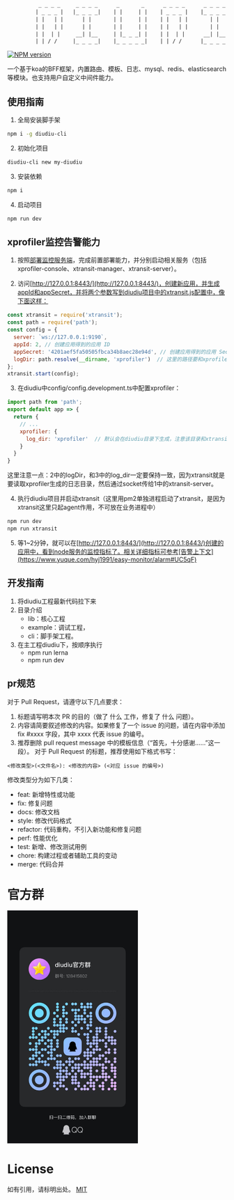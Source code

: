 
```html
          _ _ _ _     _ _ _ _      _       _      _ _ _ _      _ _ _ _      _       _
         | _ _ _ |   |_ _ _ _|    | |     | |    | _ _ _ |    |_ _ _ _|    | |     | |
         | |   | |      | |       | |     | |    | |   | |       | |       | |     | |
         | |   | |      | |       | |     | |    | |   | |       | |       | |     | |
         | |  | |     __| |__     | |_ _ _| |    | |  | |      __| |__     | |_ _ _| |
         | | / /     |_ _ _ _|    |_ _ _ _ _|    | | / /      |_ _ _ _|    |_ _ _ _ _|
```
[![NPM version][npm-image]][npm-url]
  
一个基于koa的BFF框架，内置路由、模板、日志、mysql、redis、elasticsearch等模块。也支持用户自定义中间件能力。

## 使用指南
1. 全局安装脚手架
```bash
npm i -g diudiu-cli
```
2. 初始化项目
```bash
diudiu-cli new my-diudiu
```
3. 安装依赖
```bash
npm i
```
4. 启动项目
```bash
npm run dev
```

## xprofiler监控告警能力
1. 按照[部署监控服务端](https://www.yuque.com/hyj1991/easy-monitor/deployment)，完成前置部署能力，并分别启动相关服务（包括xprofiler-console、xtransit-manager、xtransit-server）。

2. 访问[http://127.0.0.1:8443/](http://127.0.0.1:8443/)，创建新应用，并生成appId和appSecret，并将两个参数写到diudiu项目中的xtransit.js配置中，像下面这样：
```JavaScript
const xtransit = require('xtransit');
const path = require('path');
const config = {
  server: `ws://127.0.0.1:9190`, 
  appId: 2, // 创建应用得到的应用 ID
  appSecret: '4201aef5fa50505fbca34b8aec28e94d', // 创建应用得到的应用 Secret
  logDir: path.resolve(__dirname, 'xprofiler')  // 这里的路径要和xprofiler的log_dir要保持完全一致
};
xtransit.start(config);
```

3. 在diudiu中config/config.development.ts中配置xprofiler：
```JavaScript
import path from 'path';
export default app => {
  return {
    // ...
    xprofiler: {
      log_dir: 'xprofiler'  // 默认会在diudiu目录下生成，注意该目录和xtransit.js中的logDir一定要保持一致
    }
  }
}
```
这里注意一点：2中的logDir，和3中的log_dir一定要保持一致，因为xtransit就是要读取xprofiler生成的日志目录，然后通过socket传给1中的xtransit-server。

4. 执行diudiu项目并启动xtransit（这里用pm2单独进程启动了xtransit，是因为xtransit这里只起agent作用，不可放在业务进程中）
```bash
npm run dev
npm run xtransit
```

5. 等1~2分钟，就可以在[http://127.0.0.1:8443/](http://127.0.0.1:8443/)创建的应用中，看到node服务的监控指标了。相关详细指标可参考[告警上下文](https://www.yuque.com/hyj1991/easy-monitor/alarm#UC5qF)

## 开发指南
1. 将diudiu工程最新代码拉下来
2. 目录介绍
    - lib：核心工程
    - example：调试工程，
    - cli：脚手架工程。
3. 在主工程diudiu下，按顺序执行
    - npm run lerna
    - npm run dev


## pr规范
对于 Pull Request，请遵守以下几点要求：

1. 标题请写明本次 PR 的目的（做了 什么 工作，修复了 什么 问题）。
2. 内容请简要叙述修改的内容。如果修复了一个 issue 的问题，请在内容中添加 fix #xxxx 字段，其中 xxxx 代表 issue 的编号。
3. 推荐删除 pull request message 中的模板信息（“首先，十分感谢……”这一段）。
对于 Pull Request 的标题，推荐使用如下格式书写：
```
<修改类型>(<文件名>): <修改的内容> (<对应 issue 的编号>)
```

修改类型分为如下几类：

- feat: 新增特性或功能
- fix: 修复问题
- docs: 修改文档
- style: 修改代码格式
- refactor: 代码重构，不引入新功能和修复问题
- perf: 性能优化
- test: 新增、修改测试用例
- chore: 构建过程或者辅助工具的变动
- merge: 代码合并

# 官方群
<img src="/docs/qq.jpg" alt="qq group" width="300"/>

# License

如有引用，请标明出处。
[MIT](https://github.com/SKHon/koa-book-code/blob/master/LICENSE)

[demostart-url]: ./DEMOSTART.md
[npm-image]: https://img.shields.io/badge/npm-v0.0.1-green
[pr-welcoming-image]: https://img.shields.io/badge/PRs-welcome-orange
[pr-welcoming-url]: https://github.com/skhon/diudiu/pull/new
[travis-image]: https://img.shields.io/badge/build-passing-blue
[npm-url]: https://www.npmjs.com/package/diudiu-core
[build-url]: https://github.com/SKHon/diudiu
